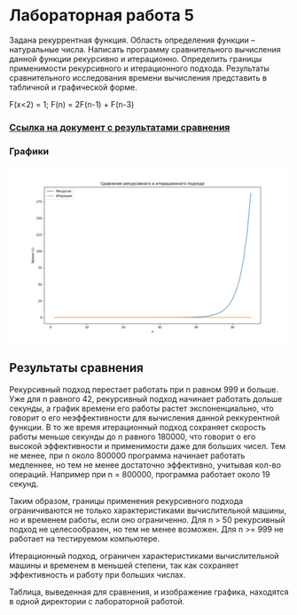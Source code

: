 # Лабораторная работа 5

Задана рекуррентная функция. Область определения функции – натуральные числа. Написать программу сравнительного вычисления данной функции рекурсивно и итерационно. Определить границы применимости рекурсивного и итерационного подхода. Результаты сравнительного исследования времени вычисления представить в табличной и графической форме.

F(x<2) = 1; F(n) = 2F(n-1) + F(n-3)

### [Ссылка на документ с результатами сравнения](https://docs.google.com/document/d/1GwFzeON4sGH2XLRnKAmH7UYz6a01ki4IfrwWbBmg5aw/edit?usp=sharing)

### Графики
![comparative_graphics.png](comparative_graphics.png)

## Результаты сравнения

Рекурсивный подход перестает работать при n равном 999 и больше. Уже для n равного 42, рекурсивный подход начинает работать дольше секунды, а график времени его работы растет экспоненциально, что говорит о его неэффективности для вычисления данной реккурентной функции. В то же время итерационный подход сохраняет скорость работы меньше секунды до n равного 180000, что говорит о его высокой эффективности и применимости даже для больших чисел. Тем не менее, при n около 800000 программа начинает работать медленнее, но тем не менее достаточно эффективно, учитывая кол-во операций. Например при n = 800000, программа работает около 19 секунд.

Таким образом, границы применения рекурсивного подхода ограничиваются не только характеристиками вычислительной машины, но и временем работы, если оно ограниченно. Для n > 50 рекурсивный подход не целесообразен, но тем не менее возможен. Для n >= 999 не работает на тестируемом компьютере.

Итерационный подход, ограничен характеристиками вычислительной машины и временем в меньшей степени, так как сохраняет эффективность и работу при больших числах.

Таблица, выведенная для сравнения, и изображение графика, находятся в одной директории с лабораторной работой.